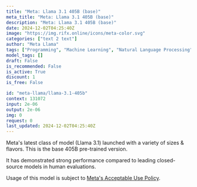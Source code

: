 ```yaml
---
title: "Meta: Llama 3.1 405B (base)"
meta_title: "Meta: Llama 3.1 405B (base)"
description: "Meta: Llama 3.1 405B (base)"
date: 2024-12-02T04:25:40Z
image: "https://img.rifx.online/icons/meta-color.svg"
categories: ["text 2 text"]
author: "Meta Llama"
tags: ["Programming", "Machine Learning", "Natural Language Processing", "Generative AI", "Ethics"]
model_tags: []
draft: False
is_recommended: False
is_active: True
discount: 1
is_free: False

id: "meta-llama/llama-3.1-405b"
context: 131072
input: 2e-06
output: 2e-06
img: 0
request: 0
last_updated: 2024-12-02T04:25:40Z
---
```


Meta's latest class of model (Llama 3.1) launched with a variety of sizes & flavors. This is the base 405B pre-trained version.

It has demonstrated strong performance compared to leading closed-source models in human evaluations.

Usage of this model is subject to [Meta's Acceptable Use Policy](https://www.llama.com/llama3/use-policy/).

